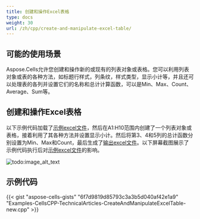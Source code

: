 ```yaml
---
title: 创建和操作Excel表格
type: docs
weight: 30
url: /zh/cpp/create-and-manipulate-excel-table/
---
```


## **可能的使用场景**
Aspose.Cells允许您创建和操作新的或现有的列表对象或表格。您可以利用列表对象或表的各种方法，如标题行样式，列条纹，样式类型，显示小计等，并且还可以处理表的各列并设置它们的名称和总计计算函数，可以是Min、Max、Count、Average、Sum等。
## **创建和操作Excel表格**
以下示例代码加载了[示例excel文件](23167015.xlsx)，然后在A1:H10范围内创建了一个列表对象或表格，接着利用了其各种方法并设置显示小计。然后将第3、4和5列的总计函数分别设置为Min、Max和Count，最后生成了[输出excel文件](23167016.xlsx)。以下屏幕截图展示了示例代码执行后对[示例excel文件](23167015.xlsx)的影响。

![todo:image_alt_text](create-and-manipulate-excel-table_1.png)
## **示例代码**
{{< gist "aspose-cells-gists" "6f7d9819d85793c3a3b5d040af42e1a9" "Examples-CellsCPP-TechnicalArticles-CreateAndManipulateExcelTable-new.cpp" >}}
